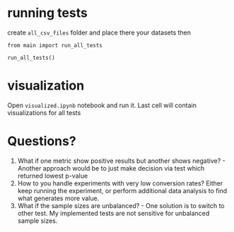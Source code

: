 # running tests
create `all_csv_files` folder and place there your datasets
then
```
from main import run_all_tests

run_all_tests()
```

# visualization
Open `visualized.ipynb` notebook and run it. Last cell will contain visualizations for all tests

# Questions?
1. What if one metric show positive results but another shows negative? - Another approach would be to just make decision via test which returned lowest p-value
2. How to you handle experiments with very low conversion rates? Either keep running the experiment, or perform additional data analysis to find what generates more value. 
3. What if the sample sizes are unbalanced? - One solution is to switch to other test. My implemented tests are not sensitive for unbalanced sample sizes.